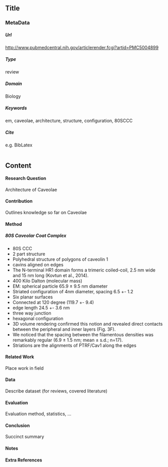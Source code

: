 ## Title

### MetaData
##### Url
http://www.pubmedcentral.nih.gov/articlerender.fcgi?artid=PMC5004899
##### Type
review

##### Domain
Biology

##### Keywords
em, caveolae, architecture, structure, configuration, 80SCCC

##### Cite
e.g. BibLatex
```LaTex

```
## Content
#### Research Question
Architecture of Caveolae

#### Contribution
Outlines knowledge so far on Caveolae

#### Method
##### 80S Caveolar Coat Complex
* 80S CCC
* 2 part structure
* Polyhedral structure of polygons of caveolin 1
* cavins aligned on edges
* The N-terminal HR1 domain forms a trimeric coiled-coil, 2.5 nm wide and 15 nm long (Kovtun et al., 2014).
* 400 Kilo Dalton (molecular mass)
* EM: spherical particle 65.9 ± 9.5 nm diameter
* Striated configuration of 4nm diameter, spacing 6.5 +- 1.2
* Six planar surfaces
* Connected at 120 degree (119.7 +- 9.4)
* edge length 24.5 +- 3.6 nm
* three way junction
* hexagonal configuration
* 3D volume rendering confirmed this notion and revealed direct contacts between the peripheral and inner layers (Fig. 3F).
* We noticed that the spacing between the filamentous densities was remarkably regular (6.9 ± 1.5 nm; mean ± s.d.; n=17).
* Striations are the alignments of PTRF/Cav1 along the edges

#### Related Work
Place work in field

#### Data
Describe dataset (for reviews, covered literature)

#### Evaluation
Evaluation method, statistics, ...

#### Conclusion
Succinct summary

#### Notes

#### Extra References
